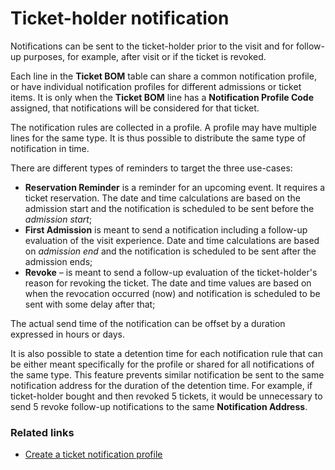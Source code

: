 # Ticket-holder notification

Notifications can be sent to the ticket-holder prior to the visit and for follow-up purposes, for example, after visit or if the ticket is revoked. 

Each line in the **Ticket BOM** table can share a common notification profile, or have individual notification profiles for different admissions or ticket items. It is only when the **Ticket BOM** line has a **Notification Profile Code** assigned, that notifications will be considered for that ticket.

The notification rules are collected in a profile. A profile may have multiple lines for the same type. It is thus possible to distribute the same type of notification in time.

There are different types of reminders to target the three use-cases:
- **Reservation Reminder** is a reminder for an upcoming event. It requires a ticket reservation. The date and time calculations are based on the admission start and the notification is scheduled to be sent before the _admission start_;
- **First Admission** is meant to send a notification including a follow-up evaluation of the visit experience. Date and time calculations are based on _admission end_ and the notification is scheduled to be sent after the admission ends;
- **Revoke** – is meant to send a follow-up evaluation of the ticket-holder's reason for revoking the ticket. The date and time values are based on when the revocation occurred (now) and notification is scheduled to be sent with some delay after that;

The actual send time of the notification can be offset by a duration expressed in hours or days.

It is also possible to state a detention time for each notification rule that can be either meant specifically for the profile or shared for all notifications of the same type. This feature prevents similar notification be sent to the same notification address for the duration of the detention time. For example, if ticket-holder bought and then revoked 5 tickets, it would be unnecessary to send 5 revoke follow-up notifications to the same **Notification Address**.

### Related links
 - [Create a ticket notification profile](../howto/CreateNotificationProfile.md)